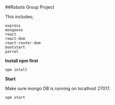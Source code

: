 ##Robots Group Project

This includes;

    express
    mongoose
    react
    react-dom
    react-router-dom
    bootstart
    parcel
 
 **Install npm first**
 
    npm intall
 
 **Start**
 
 Make sure mongo DB is running on localhost 27017.
 
    npm start



